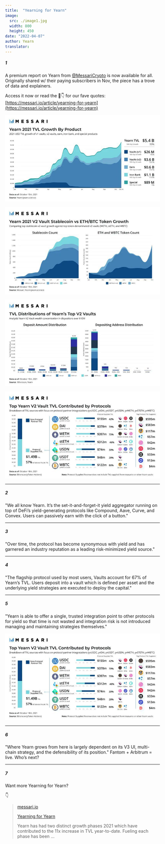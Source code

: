 ```yaml
---
title:  "Yearning for Yearn"
image:
  src: ./image1.jpg
  width: 800
  height: 450
date: "2022-04-07"
author: Yearn
translator: 
---
```


##### 1

A premium report on Yearn from [@MessariCrypto](https://twitter.com/MessariCrypto) is now available for all. Originally shared w/ their paying subscribers in Nov, the piece has a trove of data and explainers.

Access it now or read the 🧵👇 for our fave quotes: [https://messari.io/article/yearning-for-yearn](https://messari.io/article/yearning-for-yearn)

![](./image1.jpg?w=800&h=450)

![](./image2.jpg?w=800&h=450)

![](./image3.jpg?w=800&h=450)

![](./image4.jpg?w=800&h=450)

---

##### 2

"We all know Yearn. It’s the set-it-and-forget-it yield aggregator running on top of DeFi’s yield-generating protocols like Compound, Aave, Curve, and Convex. Users can passively earn with the click of a button."

---

##### 3 

"Over time, the protocol has become synonymous with yield and has garnered an industry reputation as a leading risk-minimized yield source."

---

##### 4 

"The flagship protocol used by most users, Vaults account for 67% of Yearn’s TVL. Users deposit into a vault which is defined per asset and the underlying yield strategies are executed to deploy the capital."

---

##### 5 

"Yearn is able to offer a single, trusted integration point to other protocols for yield so that time is not wasted and integration risk is not introduced managing and maintaining strategies themselves."

![](./image4.jpg?w=800&h=450)

---

##### 6 

"Where Yearn grows from here is largely dependent on its V3 UI, multi-chain strategy, and the defensibility of its position."
Fantom + Arbitrum = live. Who’s next?

---

##### 7
 Want more Yearning for Yearn?
 
👇

> [messari.io](https://messari.io/article/yearning-for-yearn)
> 
> [Yearning for Yearn](https://messari.io/article/yearning-for-yearn)
>
> Yearn has had two distinct growth phases 2021 which have contributed to the 11x increase in TVL year-to-date. Fueling each phase has been ...

